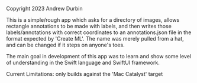 Copyright 2023 Andrew Durbin

This is a simple/rough app which asks for a directory of images, 
allows rectangle annotations to be made with labels, and then writes those
labels/annotations with correct coordinates to an annotations.json
file in the format expected by 'Create ML'.  The name was merely pulled from a hat, and can be changed if it steps on anyone's toes.

The main goal in development of this app was to learn and show some level of understanding in the Swift language and SwiftUI framework.

Current Limitations: only builds against the 'Mac Catalyst' target

